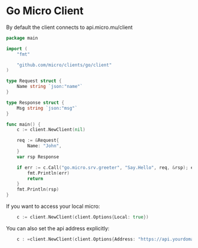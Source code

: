 # Go Micro Client

By default the client connects to api.micro.mu/client

```go
package main

import (
    "fmt"

    "github.com/micro/clients/go/client"
)

type Request struct {
	Name string `json:"name"`
}

type Response struct {
	Msg string `json:"msg"`
}

func main() {
	c := client.NewClient(nil)

   	req := &Request{
		Name: "John",
	}
	var rsp Response

	if err := c.Call("go.micro.srv.greeter", "Say.Hello", req, &rsp); err != nil {
		fmt.Println(err)
		return
	}
	fmt.Println(rsp)
}
```

If you want to access your local micro:

```go
    c := client.NewClient(client.Options{Local: true})
```

You can also set the api address explicitly:

```go
    c : =client.NewClient(client.Options{Address: "https://api.yourdomain.com/client"})
```
